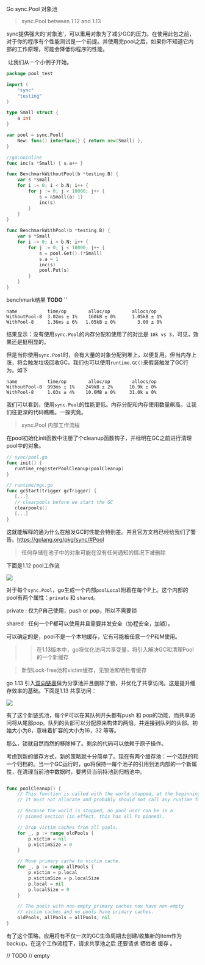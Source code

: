 Go sync.Pool 对象池

> sync.Pool between 1.12 and 1.13

​	sync提供强大的‘对象池’，可以重用对象为了减少GC的压力。在使用此包之前，对于你的程序有个性能测试是一个前提。并使用完pool之后，如果你不知道它内部的工作原理，可能会降低你程序的性能。

​	让我们从一个小例子开始。

```go
package pool_test

import (
	"sync"
	"testing"
)

type Small struct {
	a int
}

var pool = sync.Pool{
	New: func() interface{} { return new(Small) },
}

//go:noinline
func inc(s *Small) { s.a++ }

func BenchmarkWithoutPool(b *testing.B) {
	var s *Small
	for i := 0; i < b.N; i++ {
		for j := 0; j < 10000; j++ {
			s = &Small{a: 1}
			inc(s)
		}
	}
}

func BenchmarkWithPool(b *testing.B) {
	var s *Small
	for i := 0; i < b.N; i++ {
		for j := 0; j < 10000; j++ {
			s = pool.Get().(*Small)
			s.a = 1
			inc(s)
			pool.Put(s)
		}
	}
}

```

benchmark结果 **TODO ``**

```
name           time/op        alloc/op        allocs/op
WithoutPool-8  3.02ms ± 1%    160kB ± 0%      1.05kB ± 1%
WithPool-8     1.36ms ± 6%   1.05kB ± 0%        3.00 ± 0%
```

结果显示：没有使用`sync.Pool`的内存分配和使用了的对比是 `10k vs 3`，可见，效果还是挺明显的。

但是当你使用`sync.Pool`时，会有大量的对象分配到堆上，以便复用。但当内存上涨，将会触发垃圾回收GC。我们也可以使用`runtime.GC()`来假装触发了GC行为。如下

```
name           time/op        alloc/op        allocs/op
WithoutPool-8  993ms ± 1%    249kB ± 2%      10.9k ± 0%
WithPool-8     1.03s ± 4%    10.6MB ± 0%     31.0k ± 0%
```

我们可以看到，使用`sync.Pool`的性能更低。内存分配和内存使用数量飙高。让我们往更深的代码瞧瞧。一探究竟。

>sync.Pool 内部工作流程

在pool初始化init函数中注册了个cleanup函数钩子，并标明在GC之前进行清理pool中的对象。

```go
// sync/pool.go
func init() {
   runtime_registerPoolCleanup(poolCleanup)
}

// runtime/mgc.go
func gcStart(trigger gcTrigger) {
   [...]
   // clearpools before we start the GC
   clearpools()
   [...]
}
```

这就能解释的通为什么在触发GC时性能会特别差。并且官方文档已经给我们了警告。https://golang.org/pkg/sync/#Pool



> 任何存储在池子中的对象可能在没有任何通知的情况下被删除

下面是1.12 pool工作流

![](https://tva1.sinaimg.cn/large/007S8ZIlgy1gflul7rk6gj30u00w010b.jpg)

对于每个`sync.Pool`，go生成一个内部`poolLocal`附着在每个P上。这个内部的pool有两个属性：`private` 和 `shared`。

private : 仅为P自己使用，push or pop，所以不需要锁

shared : 任何一个P都可以使用并且需要并发安全（协程安全，加锁）。

可以确定的是，pool不是一个本地缓存，它有可能被任意一个P和M使用。

> >  在1.13版本中，go将优化访问共享变量，将引入解决GC和清理Pool的一个新缓存



> 新型Lock-free池和victim缓存，无锁池和牺牲者缓存

go 1.13 引入[双向链表](https://github.com/golang/go/commit/d5fd2dd6a17a816b7dfd99d4df70a85f1bf0de31#diff-491b0013c82345bf6cfa937bd78b690d)做为分享池并且删除了锁，并优化了共享访问。这是提升缓存效率的基础。下面是1.13 共享访问：

![](https://tva1.sinaimg.cn/large/007S8ZIlly1gfm3mvsy63j30om05ht91.jpg)

有了这个新链式池，每个P可以在其队列开头都有push 和 pop的功能，而共享访问将从尾部pop。队列的头部可以分配原来构体的两倍。并连接到队列的头部。初始大小为8，意味着扩容的大小为16，32 等等。

那么，锁就自然而然的移除掉了。剩余的代码可以依赖于原子操作。

考虑到新的缓存方式，新的策略就十分简单了。现在有两个缓存池：一个活跃的和一个归档的。当一个GC运行时，go将保持一每个池子的引用到池内部的一个新属性，在清理当前池中数据时，要拷贝当前持池到归档池中。

```go

func poolCleanup() {
	// This function is called with the world stopped, at the beginning of a garbage collection.
	// It must not allocate and probably should not call any runtime functions.

	// Because the world is stopped, no pool user can be in a
	// pinned section (in effect, this has all Ps pinned).

	// Drop victim caches from all pools.
	for _, p := range oldPools {
		p.victim = nil
		p.victimSize = 0
	}

	// Move primary cache to victim cache.
	for _, p := range allPools {
		p.victim = p.local
		p.victimSize = p.localSize
		p.local = nil
		p.localSize = 0
	}

	// The pools with non-empty primary caches now have non-empty
	// victim caches and no pools have primary caches.
	oldPools, allPools = allPools, nil
}
```

有了这个策略，应用将有不仅一次的GC生命周期去创建/收集新的item作为backup。在这个工作流程下，请求共享池之后 还要请求 牺牲者 缓存 。



// TODO 
// empty

